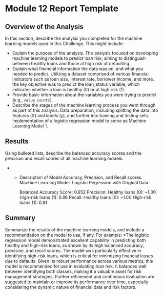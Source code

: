 # Module 12 Report Template

## Overview of the Analysis

In this section, describe the analysis you completed for the machine learning models used in this Challenge. This might include:

* Explain the purpose of the analysis.
    The analysis focused on developing machine learning models to predict loan risk, aiming to distinguish between healthy loans and those at high risk of defaulting
* Explain what financial information the data was on, and what you needed to predict.
    Utilizing a dataset comprised of various financial indicators such as loan size, interest rate, borrower income, and more. the key objective was to predict the loan_status variable, which indicates whether a loan is healthy (0) or at high risk (1).
* Provide basic information about the variables you were trying to predict (e.g., `value_counts`).
* Describe the stages of the machine learning process you went through as part of this analysis.
    Data preparation, including splitting the data into features (X) and labels (y), and further into training and testing sets.
    Implementation of a logistic regression model to serve as Machine Learning Model 1.


## Results

Using bulleted lists, describe the balanced accuracy scores and the precision and recall scores of all machine learning models.

*
  * Description of Model Accuracy, Precision, and Recall scores.
    Machine Learning Model: Logistic Regression with Original Data

    Balanced Accuracy Score: 0.952
    Precision:
    Healthy loans (0): ~1.00
    High-risk loans (1): 0.86
    Recall:
    Healthy loans (0): ~1.00
    High-risk loans (1): 0.91



## Summary

Summarize the results of the machine learning models, and include a recommendation on the model to use, if any. For example:
*The logistic regression model demonstrated excellent capability in predicting both healthy and high-risk loans, as shown by its high balanced accuracy, precision, and recall scores. The model was particularly effective in identifying high-risk loans, which is critical for minimizing financial losses due to defaults. Given its robust performance across various metrics, this model is recommended for use in evaluating loan risk. It balances well between identifying both classes, making it a valuable asset for risk management strategies. Further refinement and continuous evaluation are suggested to maintain or improve its performance over time, especially considering the dynamic nature of financial data and risk factors.
